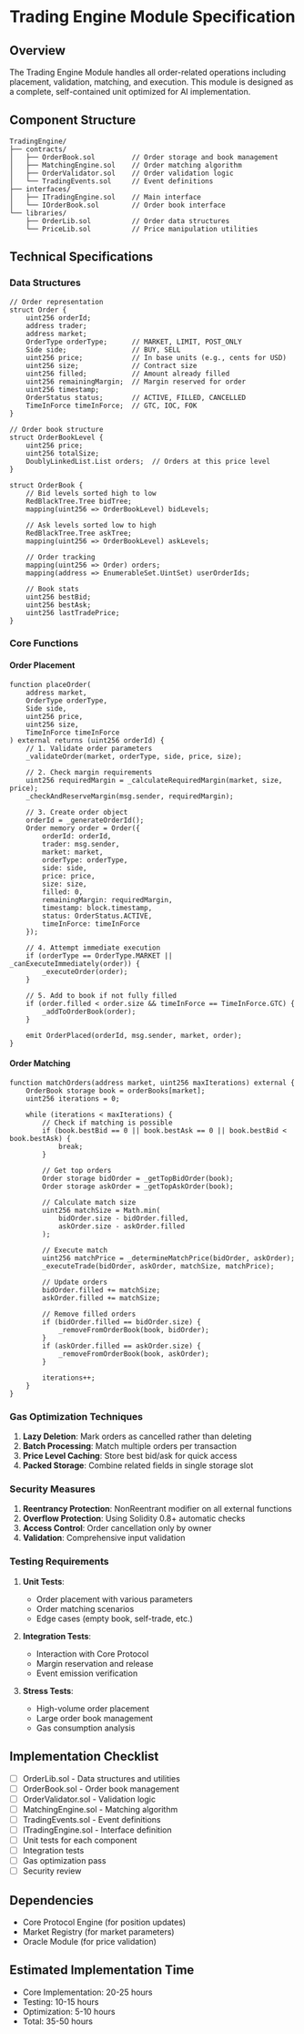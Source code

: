 # Trading Engine Module Specification

## Overview
The Trading Engine Module handles all order-related operations including placement, validation, matching, and execution. This module is designed as a complete, self-contained unit optimized for AI implementation.

## Component Structure

```
TradingEngine/
├── contracts/
│   ├── OrderBook.sol         // Order storage and book management
│   ├── MatchingEngine.sol    // Order matching algorithm
│   ├── OrderValidator.sol    // Order validation logic
│   └── TradingEvents.sol     // Event definitions
├── interfaces/
│   ├── ITradingEngine.sol    // Main interface
│   └── IOrderBook.sol        // Order book interface
└── libraries/
    ├── OrderLib.sol          // Order data structures
    └── PriceLib.sol          // Price manipulation utilities
```

## Technical Specifications

### Data Structures

```solidity
// Order representation
struct Order {
    uint256 orderId;
    address trader;
    address market;
    OrderType orderType;      // MARKET, LIMIT, POST_ONLY
    Side side;                // BUY, SELL
    uint256 price;            // In base units (e.g., cents for USD)
    uint256 size;             // Contract size
    uint256 filled;           // Amount already filled
    uint256 remainingMargin;  // Margin reserved for order
    uint256 timestamp;
    OrderStatus status;       // ACTIVE, FILLED, CANCELLED
    TimeInForce timeInForce;  // GTC, IOC, FOK
}

// Order book structure
struct OrderBookLevel {
    uint256 price;
    uint256 totalSize;
    DoublyLinkedList.List orders;  // Orders at this price level
}

struct OrderBook {
    // Bid levels sorted high to low
    RedBlackTree.Tree bidTree;
    mapping(uint256 => OrderBookLevel) bidLevels;
    
    // Ask levels sorted low to high
    RedBlackTree.Tree askTree;
    mapping(uint256 => OrderBookLevel) askLevels;
    
    // Order tracking
    mapping(uint256 => Order) orders;
    mapping(address => EnumerableSet.UintSet) userOrderIds;
    
    // Book stats
    uint256 bestBid;
    uint256 bestAsk;
    uint256 lastTradePrice;
}
```

### Core Functions

#### Order Placement
```solidity
function placeOrder(
    address market,
    OrderType orderType,
    Side side,
    uint256 price,
    uint256 size,
    TimeInForce timeInForce
) external returns (uint256 orderId) {
    // 1. Validate order parameters
    _validateOrder(market, orderType, side, price, size);
    
    // 2. Check margin requirements
    uint256 requiredMargin = _calculateRequiredMargin(market, size, price);
    _checkAndReserveMargin(msg.sender, requiredMargin);
    
    // 3. Create order object
    orderId = _generateOrderId();
    Order memory order = Order({
        orderId: orderId,
        trader: msg.sender,
        market: market,
        orderType: orderType,
        side: side,
        price: price,
        size: size,
        filled: 0,
        remainingMargin: requiredMargin,
        timestamp: block.timestamp,
        status: OrderStatus.ACTIVE,
        timeInForce: timeInForce
    });
    
    // 4. Attempt immediate execution
    if (orderType == OrderType.MARKET || _canExecuteImmediately(order)) {
        _executeOrder(order);
    }
    
    // 5. Add to book if not fully filled
    if (order.filled < order.size && timeInForce == TimeInForce.GTC) {
        _addToOrderBook(order);
    }
    
    emit OrderPlaced(orderId, msg.sender, market, order);
}
```

#### Order Matching
```solidity
function matchOrders(address market, uint256 maxIterations) external {
    OrderBook storage book = orderBooks[market];
    uint256 iterations = 0;
    
    while (iterations < maxIterations) {
        // Check if matching is possible
        if (book.bestBid == 0 || book.bestAsk == 0 || book.bestBid < book.bestAsk) {
            break;
        }
        
        // Get top orders
        Order storage bidOrder = _getTopBidOrder(book);
        Order storage askOrder = _getTopAskOrder(book);
        
        // Calculate match size
        uint256 matchSize = Math.min(
            bidOrder.size - bidOrder.filled,
            askOrder.size - askOrder.filled
        );
        
        // Execute match
        uint256 matchPrice = _determineMatchPrice(bidOrder, askOrder);
        _executeTrade(bidOrder, askOrder, matchSize, matchPrice);
        
        // Update orders
        bidOrder.filled += matchSize;
        askOrder.filled += matchSize;
        
        // Remove filled orders
        if (bidOrder.filled == bidOrder.size) {
            _removeFromOrderBook(book, bidOrder);
        }
        if (askOrder.filled == askOrder.size) {
            _removeFromOrderBook(book, askOrder);
        }
        
        iterations++;
    }
}
```

### Gas Optimization Techniques

1. **Lazy Deletion**: Mark orders as cancelled rather than deleting
2. **Batch Processing**: Match multiple orders per transaction
3. **Price Level Caching**: Store best bid/ask for quick access
4. **Packed Storage**: Combine related fields in single storage slot

### Security Measures

1. **Reentrancy Protection**: NonReentrant modifier on all external functions
2. **Overflow Protection**: Using Solidity 0.8+ automatic checks
3. **Access Control**: Order cancellation only by owner
4. **Validation**: Comprehensive input validation

### Testing Requirements

1. **Unit Tests**:
   - Order placement with various parameters
   - Order matching scenarios
   - Edge cases (empty book, self-trade, etc.)

2. **Integration Tests**:
   - Interaction with Core Protocol
   - Margin reservation and release
   - Event emission verification

3. **Stress Tests**:
   - High-volume order placement
   - Large order book management
   - Gas consumption analysis

## Implementation Checklist

- [ ] OrderLib.sol - Data structures and utilities
- [ ] OrderBook.sol - Order book management
- [ ] OrderValidator.sol - Validation logic
- [ ] MatchingEngine.sol - Matching algorithm
- [ ] TradingEvents.sol - Event definitions
- [ ] ITradingEngine.sol - Interface definition
- [ ] Unit tests for each component
- [ ] Integration tests
- [ ] Gas optimization pass
- [ ] Security review

## Dependencies

- Core Protocol Engine (for position updates)
- Market Registry (for market parameters)
- Oracle Module (for price validation)

## Estimated Implementation Time

- Core Implementation: 20-25 hours
- Testing: 10-15 hours
- Optimization: 5-10 hours
- Total: 35-50 hours